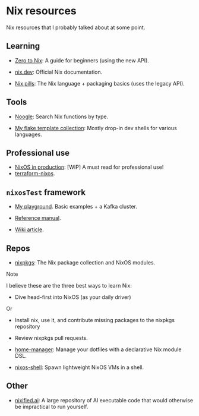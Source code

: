 # Nix resources

Nix resources that I probably talked about at some point.

## Learning

- [Zero to Nix](https://zero-to-nix.com/):
  A guide for beginners (using the new API).

- [nix.dev](https://nix.dev/):
  Official Nix documentation.

- [Nix pills](https://nixos.org/guides/nix-pills/): 
  The Nix language + packaging basics (uses the legacy API).

## Tools

- [Noogle](https://noogle.dev/): Search Nix functions by type.

- [My flake template collection](https://github.com/mrcjkb/flakes/):
  Mostly drop-in dev shells for various languages.

## Professional use

- [NixOS in production](https://leanpub.com/nixos-in-production):
  [WIP] A must read for professional use!
- [terraform-nixos](https://github.com/nix-community/terraform-nixos).

## `nixosTest` framework

- [My playground](https://github.com/mrcjkb/nixosTest-playground).
  Basic examples + a Kafka cluster.

- [Reference manual](https://nixos.org/manual/nixos/stable/index.html#sec-test-options-reference).

- [Wiki article](https://nixos.wiki/wiki/NixOS_Testing_library).

## Repos

- [nixpkgs](https://github.com/NixOS/nixpkgs):
  The Nix package collection and NixOS modules.

> [!NOTE]
>
> I believe these are the three best ways to learn Nix:
> 
> - Dive head-first into NixOS (as your daily driver)
> 
> Or
> 
> - Install nix, use it, and contribute missing packages
>   to the nixpkgs repository
>
> - Review nixpkgs pull requests.

- [home-manager](https://github.com/nix-community/home-manager):
  Manage your dotfiles with a declarative Nix module DSL.

- [nixos-shell](https://github.com/Mic92/nixos-shell):
  Spawn lightweight NixOS VMs in a shell.

## Other

- [nixified.ai](https://nixified.ai/):
  A large repository of AI executable code that would 
  otherwise be impractical to run yourself.
